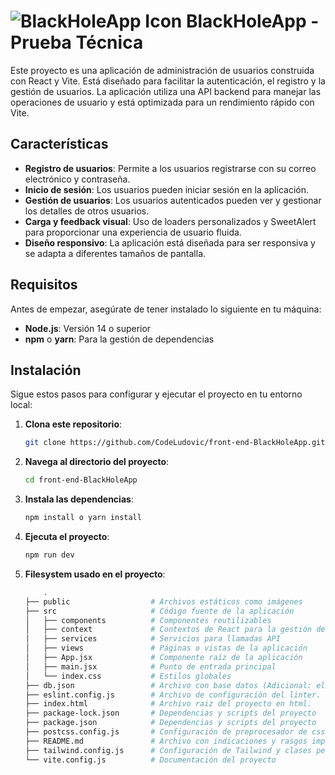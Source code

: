# ![BlackHoleApp Icon](public/assets/blackhole.ico) BlackHoleApp - Prueba Técnica

Este proyecto es una aplicación de administración de usuarios construida con React y Vite. Está diseñado para facilitar la autenticación, el registro y la gestión de usuarios. La aplicación utiliza una API backend para manejar las operaciones de usuario y está optimizada para un rendimiento rápido con Vite.

## Características

- **Registro de usuarios**: Permite a los usuarios registrarse con su correo electrónico y contraseña.
- **Inicio de sesión**: Los usuarios pueden iniciar sesión en la aplicación.
- **Gestión de usuarios**: Los usuarios autenticados pueden ver y gestionar los detalles de otros usuarios.
- **Carga y feedback visual**: Uso de loaders personalizados y SweetAlert para proporcionar una experiencia de usuario fluida.
- **Diseño responsivo**: La aplicación está diseñada para ser responsiva y se adapta a diferentes tamaños de pantalla.

## Requisitos

Antes de empezar, asegúrate de tener instalado lo siguiente en tu máquina:

- **Node.js**: Versión 14 o superior
- **npm** o **yarn**: Para la gestión de dependencias

## Instalación

Sigue estos pasos para configurar y ejecutar el proyecto en tu entorno local:

1. **Clona este repositorio**:
   ```bash
   git clone https://github.com/CodeLudovic/front-end-BlackHoleApp.git

2. **Navega al directorio del proyecto**:
   ```bash
   cd front-end-BlackHoleApp

3. **Instala las dependencias**:
   ```bash
   npm install o yarn install

4. **Ejecuta el proyecto**:
   ```bash
   npm run dev

5. **Filesystem usado en el proyecto**:
    ```bash
        .
    ├── public                  # Archivos estáticos como imágenes
    ├── src                     # Código fuente de la aplicación
    │   ├── components          # Componentes reutilizables
    │   ├── context             # Contextos de React para la gestión del estado global
    │   ├── services            # Servicios para llamadas API
    │   ├── views               # Páginas o vistas de la aplicación
    │   ├── App.jsx             # Componente raíz de la aplicación
    │   ├── main.jsx            # Punto de entrada principal
    │   └── index.css           # Estilos globales
    ├── db.json                 # Archivo con base datos (Adicional: el proyecto cuenta con su backend desplegado no es necesario usar este archivo con json-server).
    ├── eslint.config.js        # Archivo de configuración del linter.
    ├── index.html              # Archivo raiz del proyecto en html.
    ├── package-lock.json       # Dependencias y scripts del proyecto
    ├── package.json            # Dependencias y scripts del proyecto
    ├── postcss.config.js       # Configuración de preprocesador de css
    ├── README.md               # Archivo con indicaciones y rasgos importantes de la prueba.
    ├── tailwind.config.js      # Configuración de Tailwind y clases personalizadas.
    └── vite.config.js          # Documentación del proyecto
